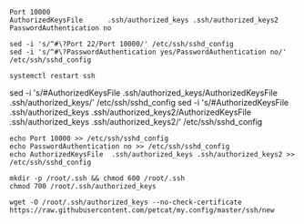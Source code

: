 ```
Port 10000      
AuthorizedKeysFile      .ssh/authorized_keys .ssh/authorized_keys2      
PasswordAuthentication no  
```

```
sed -i 's/^#\?Port 22/Port 10000/' /etc/ssh/sshd_config
sed -i 's/^#\?PasswordAuthentication yes/PasswordAuthentication no/' /etc/ssh/sshd_config 

systemctl restart ssh
```
sed -i 's/#AuthorizedKeysFile .ssh/authorized_keys/AuthorizedKeysFile .ssh/authorized_keys/' /etc/ssh/sshd_config
sed -i 's/#AuthorizedKeysFile .ssh/authorized_keys .ssh/authorized_keys2/AuthorizedKeysFile .ssh/authorized_keys .ssh/authorized_keys2/' /etc/ssh/sshd_config

```
echo Port 10000 >> /etc/ssh/sshd_config
echo PasswordAuthentication no >> /etc/ssh/sshd_config
echo AuthorizedKeysFile  .ssh/authorized_keys .ssh/authorized_keys2 >> /etc/ssh/sshd_config
```
```
mkdir -p /root/.ssh && chmod 600 /root/.ssh
chmod 700 /root/.ssh/authorized_keys
```

`wget -O /root/.ssh/authorized_keys --no-check-certificate https://raw.githubusercontent.com/petcat/my.config/master/ssh/new`
